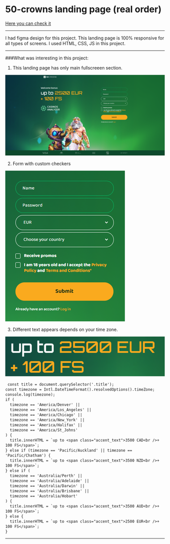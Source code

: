 # 50-crowns landing page (real order)

[Here you can check it](https://artemuholkov.github.io/50-crowns-land/)

---

I had figma design for this project.
This landing page is 100% responsive for all types of screens.
I used HTML, CSS, JS in this project.

---

###What was interesting in this project:

1. This landing page has only main fullscreeen section.

![main](main.png)

2. Form with custom checkers

![form](form.png)

3. Different text appears depends on your time zone.

![bonus](bonus.png)

```
 const title = document.querySelector('.title');
const timezone = Intl.DateTimeFormat().resolvedOptions().timeZone;
console.log(timezone);
if (
  timezone == 'America/Denver' ||
  timezone == 'America/Los_Angeles' ||
  timezone == 'America/Chicago' ||
  timezone == 'America/New_York' ||
  timezone == 'America/Halifax' ||
  timezone == 'America/St_Johns'
) {
  title.innerHTML = `up to <span class="accent_text">3500 CAD<br />+ 100 FS</span>`;
} else if (timezone == 'Pacific/Auckland' || timezone == 'Pacific/Chatham') {
  title.innerHTML = `up to <span class="accent_text">3500 NZD<br />+ 100 FS</span>`;
} else if (
  timezone == 'Australia/Perth' ||
  timezone == 'Australia/Adelaide' ||
  timezone == 'Australia/Darwin' ||
  timezone == 'Australia/Brisbane' ||
  timezone == 'Australia/Hobart'
) {
  title.innerHTML = `up to <span class="accent_text">3500 AUD<br />+ 100 FS</span>`;
} else {
  title.innerHTML = `up to <span class="accent_text">2500 EUR<br />+ 100 FS</span>`;
}
```

---
